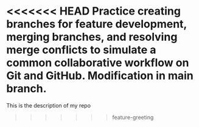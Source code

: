 <<<<<<< HEAD
Practice creating branches for feature development, merging branches, and resolving merge conflicts to simulate a common collaborative workflow on Git and GitHub.
Modification in main branch.
=======
This is the description of my repo
>>>>>>> feature-greeting
